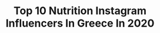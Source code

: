 ---
title: Top 10 Nutrition Instagram Influencers In Greece In 2020
description: >-
  Find top nutrition Instagram influencers in Greece in 2020. Most popular hashtags: #stayhome #fitness #motivation #birthday.
platform: Instagram
profiles:
  - username: "sashi1991"
    fullname: >-
      Saskia Hippe
    location: "Greece"
    followers: 26094
    engagement: 1046
    commentsToLikes: 0.011774
    avatar: "https://scontent-lht6-1.cdninstagram.com/v/t51.2885-19/s320x320/38066230_2146412375684398_2914956984824365056_n.jpg?_nc_ht=scontent-lht6-1.cdninstagram.com&_nc_ohc=_oz6zOao6WUAX_krTrS&oh=29d64f676afadcf58ac9a729dbd05928&oe=5EBB1DB1"
    verified: false
    hashtags: "#doglover, #kisses, #happynewyear, #challengecup"
  - username: "sklow"
    fullname: >-
      SK Low
    location: "Greece"
    followers: 163010
    engagement: 317
    commentsToLikes: 0.011757
    avatar: "https://scontent-lhr8-1.cdninstagram.com/v/t51.2885-19/s320x320/70262943_2517043348514129_6064677874185535488_n.jpg?_nc_ht=scontent-lhr8-1.cdninstagram.com&_nc_ohc=IWi_Nc3ijeoAX_sZrLf&oh=7c4df93c24ceb1af28a31f29becd49ee&oe=5EBA5C2A"
    verified: false
    hashtags: "#11yearsinbusiness, #elkenglobal, #onlinebusiness, #bemypartner"
  - username: "s_dimitriadis"
    fullname: >-
      Stefanos Dimitriadis
    location: "Greece"
    followers: 10010
    engagement: 599
    commentsToLikes: 0.007392
    avatar: "https://scontent-lhr8-1.cdninstagram.com/v/t51.2885-19/s320x320/60332261_409760203087695_1748110229876244480_n.jpg?_nc_ht=scontent-lhr8-1.cdninstagram.com&_nc_ohc=iTj_FiTqx4sAX-9_o_X&oh=a6a2b67f36f4a1e6dadc7508d9c22145&oe=5EBA3AAA"
    verified: false
    hashtags: "#healthyliving, #smm2020, #teamgarmingreece, #awards"
  - username: "fitness_motivation_hellas"
    fullname: >-
      www.fmh.gr
    location: "Greece"
    followers: 24186
    engagement: 694
    commentsToLikes: 0.076520
    avatar: "https://scontent-lhr8-1.cdninstagram.com/v/t51.2885-19/s320x320/74665222_893494421047005_2274811080226111488_n.jpg?_nc_ht=scontent-lhr8-1.cdninstagram.com&_nc_ohc=kFawMmFK2_cAX8G4DDP&oh=807ae617111c9c146feccf6f5a509f5c&oe=5EB9D4DE"
    verified: false
    hashtags: "#fmh, #nevergiveup, #giveaway, #apotherapeia"
  - username: "dimitrisathan"
    fullname: >-
      • Dimitris Athanasiadis •
    location: "Greece"
    followers: 5027
    engagement: 1297
    commentsToLikes: 0.019768
    avatar: "https://scontent-ams4-1.cdninstagram.com/v/t51.2885-19/s320x320/81515134_590188081822000_4580711538922356736_n.jpg?_nc_ht=scontent-ams4-1.cdninstagram.com&_nc_ohc=Ed8Kt9Sxd3UAX_MsSWK&oh=3bb6c2a6a145995215ea061f2c4ebde0&oe=5EB2A752"
    verified: false
    hashtags: "#diet, #passionsundays, #fitnessmotivation, #twiga"
  - username: "myrtokalogeropoulou"
    fullname: >-
      Myrto Kalogeropoulou
    location: "Greece"
    followers: 6792
    engagement: 427
    commentsToLikes: 0.031852
    avatar: "https://scontent-ams4-1.cdninstagram.com/v/t51.2885-19/s320x320/83355336_1557872351018336_593943176163622912_n.jpg?_nc_ht=scontent-ams4-1.cdninstagram.com&_nc_ohc=edq6oo3CL80AX-NBIj2&oh=698c2fbc00337b2bd8fed49d968915fd&oe=5EB55190"
    verified: false
    hashtags: "#exercisemotivation, #circuittraining, #newgoals, #smile"
  - username: "healthywithnedi"
    fullname: >-
      NEDA VARBANOVA
    location: "Greece"
    followers: 81103
    engagement: 124
    commentsToLikes: 0.094241
    avatar: "https://scontent-ams4-1.cdninstagram.com/v/t51.2885-19/s320x320/29414826_200096250589435_2464767545173868544_n.jpg?_nc_ht=scontent-ams4-1.cdninstagram.com&_nc_ohc=2KGl21KcGF8AX8RcvT4&oh=6077f408b05a7849c0bc10dc4fed9311&oe=5EB1C5E4"
    verified: true
    hashtags: "#covid, #highfiber, #fiber, #chocolatecake"
  - username: "koulourisdim"
    fullname: >-
      Dimitris Koulouris
    location: "Greece"
    followers: 11355
    engagement: 774
    commentsToLikes: 0.012527
    avatar: "https://scontent-ams4-1.cdninstagram.com/v/t51.2885-19/s320x320/26268676_197456874143974_8797181959626293248_n.jpg?_nc_ht=scontent-ams4-1.cdninstagram.com&_nc_ohc=1HbD-OMteCYAX-1kMWh&oh=557b0ffae08e9c46a8c8e125f89557ab&oe=5EF882E4"
    verified: false
    hashtags: "#fitness, #zisedinata, #hope, #rio2016"
  - username: "puremomentum"
    fullname: >-
      Dr. Αngela Spanou, Παθολόγος
    location: "Greece"
    followers: 18021
    engagement: 364
    commentsToLikes: 0.022456
    avatar: "https://scontent-vie1-1.cdninstagram.com/v/t51.2885-19/s320x320/50535289_332695824121286_131606710006579200_n.jpg?_nc_ht=scontent-vie1-1.cdninstagram.com&_nc_ohc=P_w71vPbrEgAX9JLOcW&oh=e1642f055f29e5d45e8d4dc5d4023369&oe=5EFF3F32"
    verified: false
    hashtags: "#discovergreece, #greekfood, #foodlover, #rainbow"
  - username: "iankateris"
    fullname: >-
      Ian Kateris
    location: "Greece"
    followers: 19833
    engagement: 861
    commentsToLikes: 0.037813
    avatar: "https://scontent-bos3-1.cdninstagram.com/v/t51.2885-19/s320x320/89384203_2914341941919185_5514384798543511552_n.jpg?_nc_ht=scontent-bos3-1.cdninstagram.com&_nc_ohc=YDr886VZbsMAX-_55Sb&oh=a38dc4d1a237f6ab2534a82d5f03abd6&oe=5EB9D72C"
    verified: false
    hashtags: "#birthday, #myproteinuk, #patrinokarnavali, #quarantine"
---